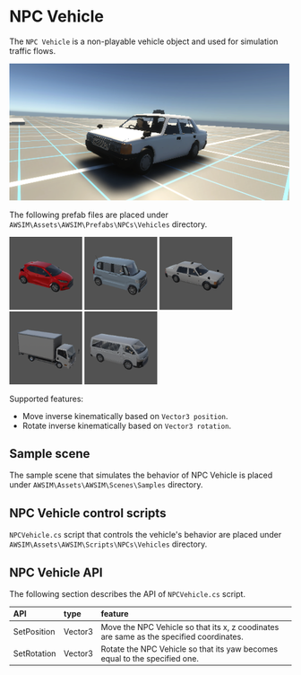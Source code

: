 # NPC Vehicle

The `NPC Vehicle` is a non-playable vehicle object and used for simulation traffic flows. 

<img src=image_0.png width=500px>

The following prefab files are placed under `AWSIM\Assets\AWSIM\Prefabs\NPCs\Vehicles` directory.

<img src="image_1.png" title="Hatchback.prefab" width="130" height="130"> <img src="image_2.png" title="SmallCar.prefab"  width="130" height="130"> <img src="image_3.png" title="Taxi.prefab" width="130" height="130"> <img src="image_4.png" title="Truck_2t.prefab" width="130" height="130">
<img src="image_5.png" title="Van.prefab" width="130" height="130">

Supported features:

- Move inverse kinematically based on `Vector3 position`.
- Rotate inverse kinematically based on `Vector3 rotation`.

## Sample scene

The sample scene that simulates the behavior of NPC Vehicle is placed under `AWSIM\Assets\AWSIM\Scenes\Samples` directory.

## NPC Vehicle control scripts

`NPCVehicle.cs` script that controls the vehicle's behavior are placed under `AWSIM\Assets\AWSIM\Scripts\NPCs\Vehicles` directory.


## NPC Vehicle API

The following section describes the API of `NPCVehicle.cs` script.

|API|type|feature|
|:--|:--|:--|
|SetPosition|Vector3|Move the NPC Vehicle so that its x, z coodinates are same as the specified coordinates.|
|SetRotation|Vector3|Rotate the NPC Vehicle so that its yaw becomes equal to the specified one.|
